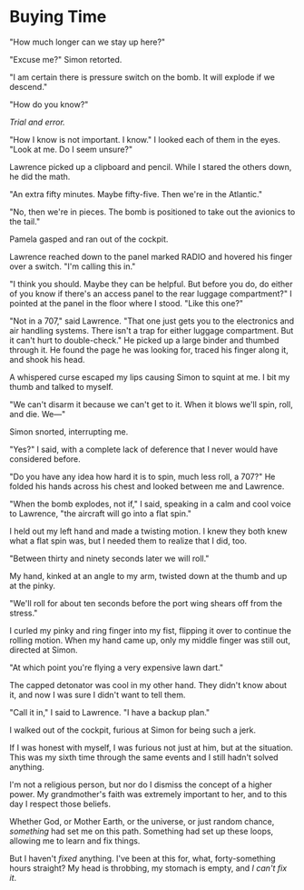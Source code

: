 # Buying Time

"How much longer can we stay up here?"

"Excuse me?" Simon retorted.

"I am certain there is pressure switch on the bomb.
It will explode if we descend."

"How do you know?"

_Trial and error._

"How I know is not important.
I know."
I looked each of them in the eyes.
"Look at me.
Do I seem unsure?"

Lawrence picked up a clipboard and pencil.
While I stared the others down, he did the math.

"An extra fifty minutes.
Maybe fifty-five.
Then we're in the Atlantic."

"No, then we're in pieces.
The bomb is positioned to take out the avionics to the tail."

Pamela gasped and ran out of the cockpit.

Lawrence reached down to the panel marked RADIO and hovered his finger over a switch.
"I'm calling this in."

"I think you should.
Maybe they can be helpful.
But before you do, do either of you know if there's an access panel to the rear luggage compartment?"
I pointed at the panel in the floor where I stood.
"Like this one?"

"Not in a 707," said Lawrence.
"That one just gets you to the electronics and air handling systems.
There isn't a trap for either luggage compartment.
But it can't hurt to double-check."
He picked up a large binder and thumbed through it.
He found the page he was looking for, traced his finger along it, and shook his head.

A whispered curse escaped my lips causing Simon to squint at me.
I bit my thumb and talked to myself.

"We can't disarm it because we can't get to it.
When it blows we'll spin, roll, and die.
We—"

Simon snorted, interrupting me.

"Yes?" I said, with a complete lack of deference that I never would have considered before.

"Do you have any idea how hard it is to spin, much less roll, a 707?"
He folded his hands across his chest and looked between me and Lawrence.

"When the bomb explodes, not if," I said, speaking in a calm and cool voice to Lawrence, "the aircraft will go into a flat spin."

I held out my left hand and made a twisting motion.
I knew they both knew what a flat spin was, but I needed them to realize that I did, too.

"Between thirty and ninety seconds later we will roll."

My hand, kinked at an angle to my arm, twisted down at the thumb and up at the pinky.

"We'll roll for about ten seconds before the port wing shears off from the stress."

I curled my pinky and ring finger into my fist, flipping it over to continue the rolling motion.
When my hand came up, only my middle finger was still out, directed at Simon.

"At which point you're flying a very expensive lawn dart."

The capped detonator was cool in my other hand.
They didn't know about it, and now I was sure I didn't want to tell them.

"Call it in," I said to Lawrence.
"I have a backup plan."

I walked out of the cockpit, furious at Simon for being such a jerk.

If I was honest with myself, I was furious not just at him, but at the situation.
This was my sixth time through the same events and I still hadn't solved anything.

I'm not a religious person, but nor do I dismiss the concept of a higher power.
My grandmother's faith was extremely important to her, and to this day I respect those beliefs.

Whether God, or Mother Earth, or the universe, or just random chance, _something_ had set me on this path.
Something had set up these loops, allowing me to learn and fix things.

But I haven't _fixed_ anything.
I've been at this for, what, forty-something hours straight?
My head is throbbing, my stomach is empty, and _I can't fix it_.
